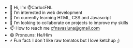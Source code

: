 - 👋 Hi, I’m @CarlosFNL
- 👀 I’m interested in web development
- 🌱 I’m currently learning HTML, CSS and Javascript
- 💞️ I’m looking to collaborate on projects to improve my skills
- 📫 How to reach me cfnavasluna@gmail.com
- 😄 Pronouns: He/Him
- ⚡ Fun fact: I don´t like raw tomatos but I love ketchup ;)

<!---
CarlosFNL/CarlosFNL is a ✨ special ✨ repository because its `README.md` (this file) appears on your GitHub profile.
You can click the Preview link to take a look at your changes.
--->

